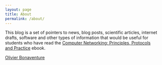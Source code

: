 ```yaml
---
layout: page
title: About
permalink: /about/
---
```


This blog is a set of pointers to news, blog posts, scientific articles, 
internet drafts, software and other types of information that would be
useful for students who have read the [Computer Networking: Principles,
Protocols and Practice](http://cnp3book.info.ucl.ac.be) ebook. 

[Olivier Bonaventure](https://perso.uclouvain.be/olivier.bonaventure/blog/html/pages/bio.html)